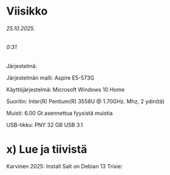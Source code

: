 Viisikko
===
###### 25.10.2025.


###### 0:31

Järjestelmä:

Järjestelmän malli: Aspire E5-573G

Käyttöjärjestelmä: Microsoft Windows 10 Home

Suoritin: Inter(R) Pentium(R) 3558U @ 1.70GHz. Mhz, 2 ydin(tä)

Muisti: 6.00 Gt asennettua fyysistä muistia

USB-tikku: PNY 32 GB USB 3.1

x) Lue ja tiivistä
===
Karvinen 2025: Install Salt on Debian 13 Trixie:

